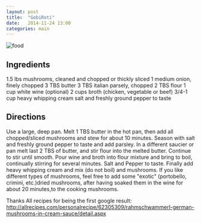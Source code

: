 ```yaml
---
layout: post
title:  "GobiRoti"
date:   2014-11-24 13:00
categories: main
---
```


![food](http://toertchenherzog.com/wp-content/uploads/2013/11/DSC09956-1024x685.jpg)

## Ingredients
1.5 lbs mushrooms, cleaned and chopped or thickly sliced
1 medium onion, finely chopped
3 TBS butter
3 TBS italian parsely, chopped
2 TBS flour
1 cup white wine (optional)
2 cups broth (chicken, vegetable or beef)
3/4-1 cup heavy whipping cream
salt and freshly ground pepper to taste


## Directions


Use a large, deep pan. Melt 1 TBS butter in the hot pan, then add all chopped/sliced mushrooms and stew for about 10 minutes.
Season with salt and freshly ground pepper to taste and add parsley.
In a different saucier or pan melt last 2 TBS of butter, and stir flour into the melted butter. Continue to stir until smooth. Pour wine and broth into flour mixture and bring to boil, continually stirring for several minutes.
Salt and Pepper to taste. Finally add heavy whipping cream and mix (do not boil) and mushrooms.
If you like different types of mushrooms, feel free to add some "exotic" (portobello, crimini, etc.)dried mushrooms, after having soaked them in the wine for about 20 minutes,to the cooking mushrooms.


Thanks All recipes for being the first google result:
http://allrecipes.com/personalrecipe/62305309/rahmschwammerl-german-mushrooms-in-cream-sauce/detail.aspx
